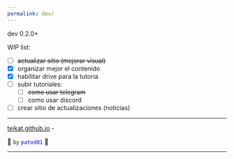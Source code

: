 ```yaml
---
permalink: dev/
---
```


<link rel="icon" href="etc/icon1.png">

dev 0.2.0+

WIP list:

- [ ] ~~actualizar sitio (mejorar visual)~~
- [x] organizar mejor el contenido
- [x] habilitar drive para la tutoria
- [ ] subir tutoriales:
    - [ ] ~~como usar telegram~~
    - [ ] como usar discord
- [ ] crear sitio de actualizaciones (noticias)

---

[teikat.github.io][teikat] - <span id="ver"></span>

:ghost: `by` <span style="color: blue;">`patod01`</span> :ghost:

[teikat]: https://teikat.github.io

---
